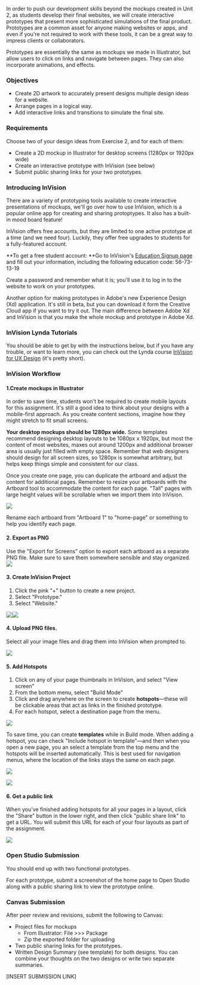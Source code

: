 In order to push our development skills beyond the mockups created in Unit 2, as students develop their final websites, we will create interactive prototypes that present more sophisticated simulations of the final product. Prototypes are a common asset for anyone making websites or apps, and even if you're not required to work with these tools, it can be a great way to impress clients or collaborators.

Prototypes are essentially the same as mockups we made in Illustrator, but allow users to click on links and navigate between pages. They can also incorporate animations, and effects.

### Objectives

* Create 2D artwork to accurately present designs multiple design ideas for a website.
* Arrange pages in a logical way.
* Add interactive links and transitions to simulate the final site. 

### Requirements

Choose two of your design ideas from Exercise 2, and for each of them:

* Create a 2D mockup in Illustrator for desktop screens \(1280px or 1920px wide\)
* Create an interactive prototype with InVision \(see below\)
* Submit public sharing links for your two prototypes.

### Introducing InVision

There are a variety of prototyping tools available to create interactive presentations of mockups, we'll go over how to use InVision, which is a popular online app for creating and sharing protoptypes. It also has a built-in mood board feature!

InVision offers free accounts, but they are limited to one active prototype at a time \(and we need four\). Luckily, they offer free upgrades to students for a fully-featured account.

**To get a free student account: **Go to InVision's [Education Signup page ](https://www.invisionapp.com/education-signup)and fill out your information, including the following education code: 56-73-13-19

Create a password and remember what it is; you'll use it to log in to the website to work on your prototypes.

Another option for making prototypes in Adobe's new Experience Design \(Xd\) application. It's still in beta, but you can download it form the Creative Cloud app if you want to try it out. The main difference between Adobe Xd and InVision is that you make the whole mockup and prototype in Adobe Xd.

### InVision Lynda Tutorials

You should be able to get by with the instructions below, but if you have any trouble, or want to learn more, you can check out the Lynda course [InVision for UX Design](https://www.lynda.com/InVision-tutorials/InVision-UX-Design/599633-2.html) \(it's pretty short\).

### InVision Workflow

#### **1.Create mockups in Illustrator**

In order to save time, students won't be required to create mobile layouts for this assignment. It's still a good idea to think about your designs with a mobile-first approach. As you create content sections, imagine how they might stretch to fit small screens.  

**Your desktop mockups should be 1280px wide.** Some templates recommend designing desktop layouts to be 1080px x 1920px, but most the content of most websites, maxes out around 1200px and additional browser area is usually just filled with empty space. Remember that web designers should design for all screen sizes, so 1280px is somewhat arbitrary, but helps keep things simple and consistent for our class. 

Once you create one page, you can duplicate the artboard and adjust the content for additional pages.  Remember to resize your artboards with the Artboard tool to accommodate  the content for each page. "Tall" pages with large height values will be scrollable when we import them into InVision.

![](/assets/lesson-5/illustrator-artboard-pages.png)

Rename each artboard from "Artboard 1" to "home-page" or something to help you identify each page.

#### **2. Export as PNG**

Use the "Export for Screens" option to export each artboard as a separate PNG file. Make sure to save them somewhere sensible and stay organized. ![](/assets/lesson-5/illustrator-page-export.png)

#### **3. Create InVision Project**

1. Click the pink "+" button to create a new project.
2. Select "Prototype." 
3. Select "Website." 

![](/assets/lesson-5/invision-project.png)![](/assets/lesson-5/invision-project-type.png)

#### **4. Upload PNG files.**

Select all your image files and drag them into InVision when prompted to.

![](/assets/lesson-5/invision-import.png)

#### **5. Add Hotspots**

1. Click on any of your page thumbnails in InVision, and select "View screen"
2. From the bottom menu, select "Build Mode" 
3. Click and drag anywhere on the screen to create **hotspots**—these will be clickable areas that act as links in the finished prototype. 
4. For each hotspot, select a destination page from the menu.

![](/assets/lesson-5/invision-buildmode.png)

To save time, you can create **templates** while in Build mode. When adding a hotspot, you can check "Include hotspot in template"—and then when you open a new page, you an select a template from the top menu and the hotspots will be inserted automatically. This is best used for navigation menus, where the location of the links stays the same on each page.

![](/assets/lesson-5/invision-template-add.png)

![](/assets/lesson-5/invision-tempalte-apply.png)

#### 6. Get a public link

When you've finished adding hotspots for all your pages in a layout, click the "Share" button in the lower right, and then click "public share link" to get a URL. You will submit this URL for each of your four layouts as part of the assignment.

![](/assets/lesson-5/invision-share.png)

### Open Studio Submission

You should end up with two functional prototypes.

For each prototype, submit a screenshot of the home page to Open Studio along with a public sharing link to view the prototype online.

### Canvas Submission

After peer review and revisions, submit the following to Canvas:

* Project files for mockups
  * From Illustrator: File &gt;&gt;&gt; Package
  * Zip the exported folder for uploading
* Two public sharing links for the prototypes.
* Written Design Summary \(see template\) for both designs. You can combine your thoughts on the two designs or write two separate summaries. 

\[INSERT SUBMISSION LINK\]


